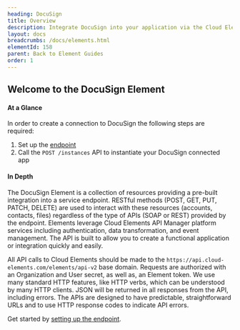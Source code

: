 ```yaml
---
heading: DocuSign
title: Overview
description: Integrate DocuSign into your application via the Cloud Elements APIs.
layout: docs
breadcrumbs: /docs/elements.html
elementId: 158
parent: Back to Element Guides
order: 1
---
```


## Welcome to the DocuSign Element


#### At a Glance

In order to create a connection to DocuSign the following steps are required:

1. Set up the [endpoint](docusign-endpoint-setup.html)
2. Call the `POST /instances` API to instantiate your DocuSign connected app

#### In Depth

The DocuSign Element is a collection of resources providing a pre-built integration into a service endpoint. RESTful methods (POST, GET, PUT, PATCH, DELETE) are used to interact with these resources (accounts, contacts, files) regardless of the type of APIs (SOAP or REST) provided by the endpoint. Elements leverage Cloud Elements API Manager platform services including authentication, data transformation, and event management.  The API is built to allow you to create a functional application or integration quickly and easily.

All API calls to Cloud Elements should be made to the `https://api.cloud-elements.com/elements/api-v2` base domain. Requests are authorized with an Organization and User secret, as well as, an Element token.  We use many standard HTTP features, like HTTP verbs, which can be understood by many HTTP clients. JSON will be returned in all responses from the API, including errors. The APIs are designed to have predictable, straightforward URLs and to use HTTP response codes to indicate API errors.

Get started by [setting up the endpoint](docusign-endpoint-setup.html).
